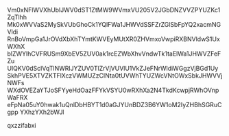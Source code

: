 Vm0xNFlWVXhUblJWV0dST1ZtMW9WVmxVU205V2JGbDNZVVZPYUZKc1ZqTlhh
Mk0xWVVaS2MySkVUbGhoCk1YQlFWa1JHWVdSSFZrZGlSbFpYQ2xacmNGVldi
RnBoVmpGa1JrOVdXbXhTYmtKWVEyMUtXR0ZHVmxoVwpiRXBNVldwS1UxWXhX
blZWYlhCVFRUSm9XbEV5ZUV0ak1rcEZWbXhvVndwTk1taElWa1JHWVZFeFZu
UlQKV0dSclVqTlNWRlJYZUV0TlZrVjVUVlU1VkZJeFNrWldiWGgzVjBGd1Uy
SkhPVE5XTVZKTFlXczVWMUZzClNta0tUVWhTYUZWcVNtOWxSbkJHWVVjNWFs
WXdOVEZaYTJoSFYyeHdOazFFYkVSYU0wRXhXa2N4TkdKcwpjRWhOVnpWaFRX
eFpNa05uY0hwak1uQnlDbHBYT1d0aGJYUnBDZ3B6YW1oM2IyZHBhSGRuCgpp
YXhzYXh2bWJl

qxzzifabxi